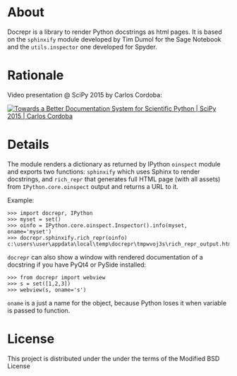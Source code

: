 # About

Docrepr is a library to render Python docstrings as html pages. It is based on
the `sphinxify` module developed by Tim Dumol for the Sage Notebook and the
`utils.inspector` one developed for Spyder.

# Rationale

Video presentation @ SciPy 2015 by Carlos Cordoba:

[![Towards a Better Documentation System for Scientific Python | SciPy 2015 | Carlos Cordoba ](http://img.youtube.com/vi/q0r7FsDZU9s/0.jpg)](http://www.youtube.com/watch?v=q0r7FsDZU9s)

# Details

The module renders a dictionary as returned by IPython `oinspect` module and
exports two functions: `sphinxify` which uses Sphinx to render docstrings,
and `rich_repr` that generates full HTML page (with all assets) from
`IPython.core.oinspect` output and returns a URL to it.

Example:

    >>> import docrepr, IPython
    >>> myset = set()
    >>> oinfo = IPython.core.oinspect.Inspector().info(myset, oname='myset')
    >>> docrepr.sphinxify.rich_repr(oinfo)
    c:\users\user\appdata\local\temp\docrepr\tmpwvoj3s\rich_repr_output.html

`docrepr` can also show a window with rendered documentation of a docstring
if you have PyQt4 or PySide installed:

    >>> from docrepr import webview
    >>> s = set([1,2,3])
    >>> webview(s, oname='s')

`oname` is a just a name for the object, because Python loses it when
variable is passed to function.

# License

This project is distributed under the under the terms of the Modified BSD
License
